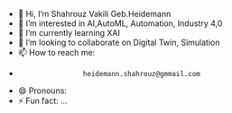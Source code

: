 - 👋 Hi, I’m Shahrouz Vakili Geb.Heidemann
- 👀 I’m interested in AI,AutoML, Automation, Industry 4,0
- 🌱 I’m currently learning XAI
- 💞️ I’m looking to collaborate on Digital Twin, Simulation
- 📫 How to reach me:
-                     heidemann.shahrouz@gmmail.com
- 😄 Pronouns: 
- ⚡ Fun fact: ...

<!---
Shahrouz-vakili/Shahrouz-vakili is a ✨ special ✨ repository because its `README.md` (this file) appears on your GitHub profile.
You can click the Preview link to take a look at your changes.
--->
